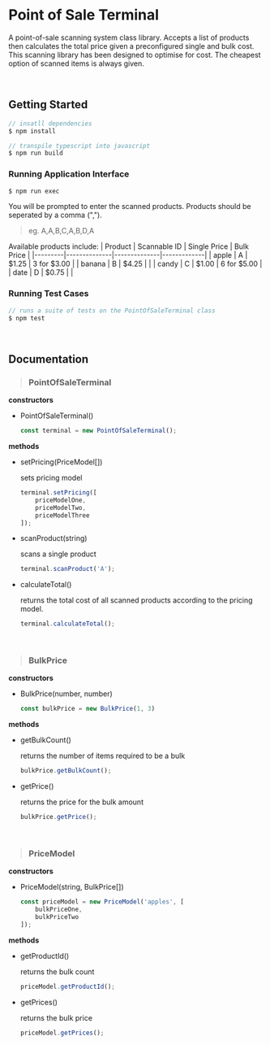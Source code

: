 # Point of Sale Terminal
A point-of-sale scanning system class library. Accepts a list of products then calculates the total price given a preconfigured single and bulk cost.
This scanning library has been designed to optimise for cost. The cheapest option of scanned items is always given.

<br>

## Getting Started

```js
// insatll dependencies
$ npm install
```

```js
// transpile typescript into javascript
$ npm run build
```

### Running Application Interface
```js
$ npm run exec
```
You will be prompted to enter the scanned products. Products should be seperated by a comma (",").

> eg. A,A,B,C,A,B,D,A

Available products include:
| Product | Scannable ID | Single Price | Bulk Price  |
|---------|--------------|--------------|-------------|
| apple   | A            | $1.25        | 3 for $3.00 |
| banana  | B            | $4.25        |             |
| candy   | C            | $1.00        | 6 for $5.00 |
| date    | D            | $0.75        |             |

### Running Test Cases
```js
// runs a suite of tests on the PointOfSaleTerminal class
$ npm test
```

<br>

## Documentation
> ### PointOfSaleTerminal
**constructors**
* PointOfSaleTerminal()
    ```js
    const terminal = new PointOfSaleTerminal();
    ```
**methods**
* setPricing(PriceModel[])

    sets pricing model
    ```js
    terminal.setPricing([
        priceModelOne,
        priceModelTwo,
        priceModelThree
    ]);
    ```
* scanProduct(string)

    scans a single product
    ```js
    terminal.scanProduct('A');
    ```
* calculateTotal()
    
    returns the total cost of all scanned products according to the pricing model.
    ```js
    terminal.calculateTotal();
    ```

<br>

> ### BulkPrice
**constructors**
* BulkPrice(number, number)
    ```js
    const bulkPrice = new BulkPrice(1, 3)
    ```
**methods**
* getBulkCount()

    returns the number of items required to be a bulk
    ```js
    bulkPrice.getBulkCount();
    ```
* getPrice()

    returns the price for the bulk amount
    ```js
    bulkPrice.getPrice();
    ```

<br>

> ### PriceModel
**constructors**
* PriceModel(string, BulkPrice[])
    ```js
    const priceModel = new PriceModel('apples', [
        bulkPriceOne,
        bulkPriceTwo
    ]);
    ```
**methods**
* getProductId()

    returns the bulk count
    ```js
    priceModel.getProductId();
    ```
* getPrices()

    returns the bulk price
    ```js
    priceModel.getPrices();
    ```
